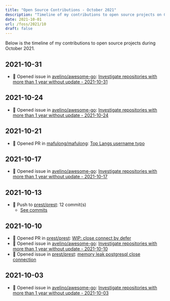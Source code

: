 ```yaml
---
title: "Open Source Contributions - October 2021"
description: "Timeline of my contributions to open source projects on GitHub during October 2021."
date: 2021-10-01
url: /foss/2021/10
draft: false
---
```


Below is the timeline of my contributions to open source projects during October 2021.

## 2021-10-31

- 🐛 Opened issue in [avelino/awesome-go](https://github.com/avelino/awesome-go): [Investigate repositories with more than 1 year without update - 2021-10-31](https://github.com/avelino/awesome-go/issues/3881)

## 2021-10-24

- 🐛 Opened issue in [avelino/awesome-go](https://github.com/avelino/awesome-go): [Investigate repositories with more than 1 year without update - 2021-10-24](https://github.com/avelino/awesome-go/issues/3863)

## 2021-10-21

- 🔀 Opened PR in [mafulong/mafulong](https://github.com/mafulong/mafulong): [Top Langs username typo](https://github.com/mafulong/mafulong/pull/1)

## 2021-10-17

- 🐛 Opened issue in [avelino/awesome-go](https://github.com/avelino/awesome-go): [Investigate repositories with more than 1 year without update - 2021-10-17](https://github.com/avelino/awesome-go/issues/3840)

## 2021-10-13

- 🔨 Push to [prest/prest](https://github.com/prest/prest): 12 commit(s)
  - [See commits](https://github.com/prest/prest/commits?author=avelino&since=2021-10-13T00:00:00Z&until=2021-10-13T23:59:59Z)

## 2021-10-10

- 🔀 Opened PR in [prest/prest](https://github.com/prest/prest): [WIP: close connect by defer](https://github.com/prest/prest/pull/617)
- 🐛 Opened issue in [avelino/awesome-go](https://github.com/avelino/awesome-go): [Investigate repositories with more than 1 year without update - 2021-10-10](https://github.com/avelino/awesome-go/issues/3817)
- 🐛 Opened issue in [prest/prest](https://github.com/prest/prest): [memory leak postgresql close connection](https://github.com/prest/prest/issues/616)

## 2021-10-03

- 🐛 Opened issue in [avelino/awesome-go](https://github.com/avelino/awesome-go): [Investigate repositories with more than 1 year without update - 2021-10-03](https://github.com/avelino/awesome-go/issues/3786)

